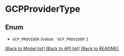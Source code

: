 # GCPProviderType


## Enum

* `GCP_PROVIDER` (value: `'GCP_PROVIDER'`)

[[Back to Model list]](../README.md#documentation-for-models) [[Back to API list]](../README.md#documentation-for-api-endpoints) [[Back to README]](../README.md)


